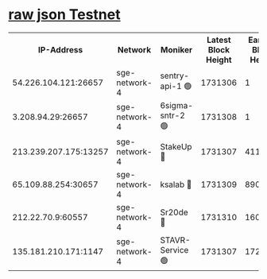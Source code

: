 
[raw json Testnet](https://rpc-check.sget.stavr.tech/sget/rpc-sget-result.json)
=


<table><tr><th>IP-Address</th><th>Network</th><th>Moniker</th><th>Latest Block Height</th><th>Earliest Block Height</th><th>Catching Up</th><th>Tx Index</th><th>Voting Power</th><th>Scan Time</th></tr><tr><td>54.226.104.121:26657</td><td>sge-network-4</td><td>sentry-api-1 🟢</td><td>1731306</td><td>1</td><td>False</td><td>on</td><td>0</td><td>2024-02-25T12:51:00.075699925UTC</td></tr><tr><td>3.208.94.29:26657</td><td>sge-network-4</td><td>6sigma-sntr-2 🟢</td><td>1731308</td><td>1</td><td>False</td><td>on</td><td>0</td><td>2024-02-25T12:51:09.603324473UTC</td></tr><tr><td>213.239.207.175:13257</td><td>sge-network-4</td><td>StakeUp 🔴</td><td>1731307</td><td>411001</td><td>False</td><td>off</td><td>100</td><td>2024-02-25T12:51:08.521103364UTC</td></tr><tr><td>65.109.88.254:30657</td><td>sge-network-4</td><td>ksalab 🔴</td><td>1731309</td><td>890001</td><td>False</td><td>off</td><td>2299</td><td>2024-02-25T12:51:18.142373168UTC</td></tr><tr><td>212.22.70.9:60557</td><td>sge-network-4</td><td>Sr20de 🔴</td><td>1731310</td><td>1608978</td><td>False</td><td>on</td><td>104</td><td>2024-02-25T12:51:20.679259791UTC</td></tr><tr><td>135.181.210.171:1147</td><td>sge-network-4</td><td>STAVR-Service 🟢</td><td>1731307</td><td>1728001</td><td>False</td><td>on</td><td>0</td><td>2024-02-25T12:51:08.905984991UTC</td></tr></table>
